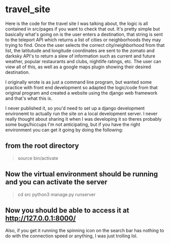 # travel_site

Here is the code for the travel site I was talking about, the logic is all contained in src/pages if you want to check that out.
It's pretty simple but basically what's going on is the user enters a destination, that string is sent to the teleport API which returns a list of cities or
neighborhoods they may trying to find. Once the user selects the correct city/neighborhood from that list, the latitutude and longitude
coordinates are sent to the zomato and darksky API's to return a slew of information such as current and future weather, popular restaurants 
and clubs, nightlife ratings, etc. The user can view all of this, as well as a google maps plugin showing their desired destination.

I originally wrote is as just a command line program, but wanted some practice with front end development so adapted the logic/code from that 
original program and created a website using the django web framework and that's what this is.


I never published it, so you'd need to set up a django development environemt to actually run the 
site on a local development server. I never really thought about sharing it when I was developing it so theres probably some
bugs/hiccups I'm not anticipating, but if you have the right environment you can get it going by doing the following:

## from the root directory 
>source bin/activate
## Now the virtual environment should be running and you can activate the server 
> cd src
> python3 manage.py runserver
## Now you should be able to access it at http://127.0.0.1:8000/

Also, if you get it running the spinning icon on the search bar has nothing to do with the connection speed or anything, I was just trolling lol.
